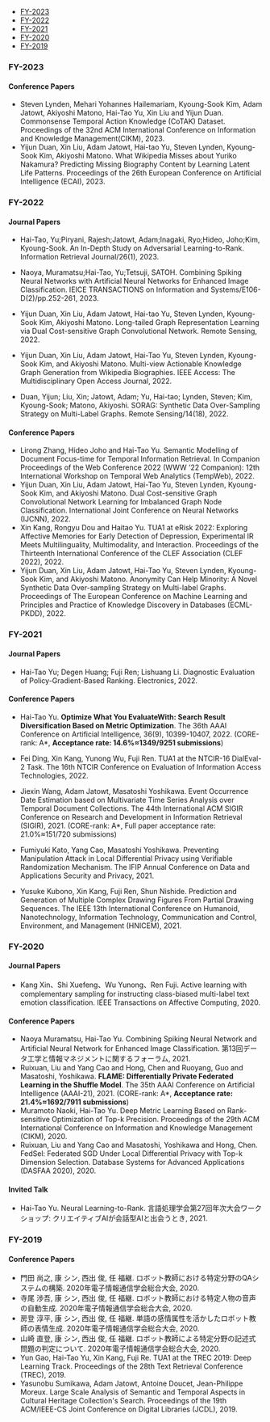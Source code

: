 - <a href="#2022">FY-2023</a>
- <a href="#2022">FY-2022</a>
- <a href="#2021">FY-2021</a>
- <a href="#2020">FY-2020</a>
- <a href="#2019">FY-2019</a>

### <a name="2023"></a>FY-2023

#### Conference Papers
- Steven Lynden, Mehari Yohannes Hailemariam, Kyoung-Sook Kim, Adam Jatowt, Akiyoshi Matono, Hai-Tao Yu, Xin Liu and Yijun Duan. Commonsense Temporal Action Knowledge (CoTAK) Dataset. Proceedings of the 32nd ACM International Conference on Information and Knowledge Management(CIKM), 2023.
- Yijun Duan, Xin Liu, Adam Jatowt, Hai-tao Yu, Steven Lynden, Kyoung-Sook Kim, Akiyoshi Matono. What Wikipedia Misses about Yuriko Nakamura? Predicting Missing Biography Content by Learning Latent Life Patterns. Proceedings of the 26th European Conference on Artificial Intelligence (ECAI), 2023.

### <a name="2022"></a>FY-2022

#### Journal Papers

- Hai-Tao, Yu;Piryani, Rajesh;Jatowt, Adam;Inagaki, Ryo;Hideo, Joho;Kim, Kyoung-Sook. An In-Depth Study on Adversarial Learning-to-Rank. Information Retrieval Journal/26(1), 2023.
- Naoya, Muramatsu;Hai-Tao, Yu;Tetsuji, SATOH. Combining Spiking Neural Networks with Artificial Neural Networks for Enhanced Image Classification. IEICE TRANSACTIONS on Information and Systems/E106-D(2)/pp.252-261, 2023.
- Yijun Duan, Xin Liu, Adam Jatowt, Hai-tao Yu, Steven Lynden, Kyoung-Sook Kim, Akiyoshi Matono. Long-tailed Graph Representation Learning via Dual Cost-sensitive 
Graph Convolutional Network. Remote Sensing, 2022.

- Yijun Duan, Xin Liu, Adam Jatowt, Hai-Tao Yu, Steven Lynden, Kyoung-Sook Kim, and Akiyoshi Matono. Multi-view Actionable Knowledge Graph Generation from Wikipedia Biographies. IEEE Access: The Multidisciplinary Open Access Journal, 2022.
- Duan, Yijun; Liu, Xin; Jatowt, Adam; Yu, Hai-tao; Lynden, Steven; Kim, Kyoung-Sook; Matono, Akiyoshi. SORAG: Synthetic Data Over-Sampling Strategy on Multi-Label Graphs. Remote Sensing/14(18), 2022.

#### Conference Papers

- Lirong Zhang, Hideo Joho and Hai-Tao Yu. Semantic Modelling of Document Focus-time for Temporal Information Retrieval. 
In Companion Proceedings of the Web Conference 2022 (WWW ’22 Companion): 12th International Workshop on Temporal Web Analytics (TempWeb), 2022.
- Yijun Duan, Xin Liu, Adam Jatowt, Hai-Tao Yu, Steven Lynden, Kyoung-Sook Kim, and Akiyoshi Matono. Dual Cost-sensitive Graph Convolutional Network Learning for Imbalanced Graph Node Classification. 
International Joint Conference on Neural Networks (IJCNN), 2022.
- Xin Kang, Rongyu Dou and Haitao Yu. TUA1 at eRisk 2022: Exploring Affective Memories for Early Detection of Depression, Experimental IR Meets Multilinguality, Multimodality, and Interaction. Proceedings of the Thirteenth International Conference of the CLEF Association (CLEF 2022), 2022.
- Yijun Duan, Xin Liu, Adam Jatowt, Hai-Tao Yu, Steven Lynden, Kyoung-Sook Kim, and Akiyoshi Matono. Anonymity Can Help Minority: A Novel Synthetic Data Over-sampling Strategy on Multi-label Graphs. Proceedings of The European Conference on Machine Learning and Principles and Practice of Knowledge Discovery in Databases (ECML-PKDD), 2022.

### <a name="2021"></a>FY-2021

#### Journal Papers

- Hai-Tao Yu; Degen Huang; Fuji Ren; Lishuang Li. Diagnostic Evaluation of Policy-Gradient-Based Ranking. Electronics, 2022.

#### Conference Papers

- Hai-Tao Yu. **Optimize What You EvaluateWith: Search Result Diversification Based on Metric Optimization**. The 36th AAAI Conference on Artificial Intelligence, 36(9), 10399-10407, 2022. (CORE-rank: A*, **Acceptance rate: 14.6%≈1349/9251 submissions**)

- Fei Ding, Xin Kang, Yunong Wu, Fuji Ren. TUA1 at the NTCIR-16 DialEval-2 Task. The 16th NTCIR Conference on Evaluation of Information Access Technologies, 2022.

- Jiexin Wang, Adam Jatowt, Masatoshi Yoshikawa. Event Occurrence Date Estimation based on Multivariate Time Series Analysis over Temporal Document Collections. The 44th International ACM SIGIR Conference on Research and Development in Information Retrieval (SIGIR), 2021. (CORE-rank: A*, Full paper acceptance rate: 21.0%≈151/720 submissions)

- Fumiyuki Kato, Yang Cao, Masatoshi Yoshikawa. Preventing Manipulation Attack in Local Differential Privacy using Verifiable Randomization Mechanism. The IFIP Annual Conference on Data and Applications Security and Privacy, 2021.

- Yusuke Kubono, Xin Kang, Fuji Ren, Shun Nishide. Prediction and Generation of Multiple Complex Drawing Figures From Partial Drawing Sequences. The IEEE 13th International Conference on Humanoid, Nanotechnology, Information Technology, Communication and Control, Environment, and Management (HNICEM), 2021.


### <a name="2020"></a>FY-2020

#### Journal Papers

- Kang Xin、Shi Xuefeng、Wu Yunong、Ren Fuji. Active learning with complementary sampling for instructing class-biased multi-label text emotion classification. IEEE Transactions on Affective Computing, 2020.

#### Conference Papers

- Naoya Muramatsu, Hai-Tao Yu. Combining Spiking Neural Network and Artificial Neural Network for Enhanced Image Classification. 第13回データ工学と情報マネジメントに関するフォーラム, 2021.
- Ruixuan, Liu and Yang Cao and Hong, Chen and Ruoyang, Guo and Masatoshi, Yoshikawa. **FLAME: Differentially Private Federated Learning in the Shuffle Model**. The 35th AAAI Conference on Artificial Intelligence (AAAI-21), 2021. (CORE-rank: A*, **Acceptance rate: 21.4%≈1692/7911 submissions**)
- Muramoto Naoki, Hai-Tao Yu. Deep Metric Learning Based on Rank-sensitive Optimization of Top-k Precision. Proceedings of the 29th ACM International Conference on Information and Knowledge Management (CIKM), 2020.
- Ruixuan, Liu and Yang Cao and Masatoshi, Yoshikawa and Hong, Chen. FedSel: Federated SGD Under Local Differential Privacy with Top-k Dimension Selection. Database Systems for Advanced Applications (DASFAA 2020), 2020.

#### Invited Talk

- Hai-Tao Yu. Neural Learning-to-Rank. 言語処理学会第27回年次大会ワークショップ: クリエイティブAIが会話型AIと出会うとき, 2021.


### <a name="2019"></a>FY-2019

#### Conference Papers

- 門田 尚之, 康 シン, 西出 俊, 任 福継. ロボット教師における特定分野のQAシステムの構築. 2020年電子情報通信学会総合大会, 2020.
- 寺尾 渉吾, 康 シン, 西出 俊, 任 福継. ロボット教師における特定人物の音声の自動生成. 2020年電子情報通信学会総合大会, 2020.
- 房登 淳平, 康 シン, 西出 俊, 任 福継. 単語の感情属性を活かしたロボット教師の表情生成. 2020年電子情報通信学会総合大会, 2020.
- 山崎 直登, 康 シン, 西出 俊, 任 福継. ロボット教師による特定分野の記述式問題の判定について. 2020年電子情報通信学会総合大会, 2020.
- Yun Gao, Hai-Tao Yu, Xin Kang, Fuji Re. TUA1 at the TREC 2019: Deep Learning Track. Proceedings of the 28th Text Retrieval Conference (TREC), 2019.
- Yasunobu Sumikawa, Adam Jatowt, Antoine Doucet, Jean-Philippe Moreux. Large Scale Analysis of Semantic and Temporal Aspects in Cultural Heritage Collection's Search. Proceedings of the 19th ACM/IEEE-CS Joint Conference on Digital Libraries (JCDL), 2019. 




